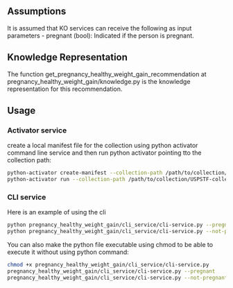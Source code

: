 ## Assumptions
It is assumed that KO services can receive the following as input parameters
    - pregnant (bool): Indicated if the person is pregnant.

## Knowledge Representation  
The function get_pregnancy_healthy_weight_gain_recommendation at pregnancy_healthy_weight_gain/knowledge.py is the knowledge representation for this recommendation.

## Usage
### Activator service
create a local manifest file for the collection using python activator command line service and then run python activator pointing tto the collection path:
```bash
python-activator create-manifest --collection-path /path/to/collection/USPSTF-collection
python-activator run --collection-path /path/to/collection/USPSTF-collection
```

### CLI service
Here is an example of using the cli
```bash
python pregnancy_healthy_weight_gain/cli_service/cli-service.py --pregnant
python pregnancy_healthy_weight_gain/cli_service/cli-service.py --not-pregnant
```

You can also make the python file executable using chmod to be able to execute it without using python command:
```bash
chmod +x pregnancy_healthy_weight_gain/cli_service/cli-service.py
pregnancy_healthy_weight_gain/cli_service/cli-service.py --pregnant
pregnancy_healthy_weight_gain/cli_service/cli-service.py --not-pregnant
```